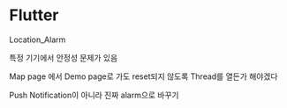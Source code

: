 # Flutter
Location_Alarm

특정 기기에서 안정성 문제가 있음

Map page 에서 Demo page로 가도 reset되지 않도록 Thread를 열든가 해야겠다

Push Notification이 아니라 진짜 alarm으로 바꾸기


